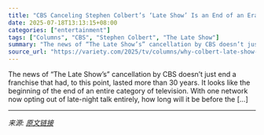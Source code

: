 ```yaml
---
title: "CBS Canceling Stephen Colbert’s ‘Late Show’ Is an End of an Era for Television — and a Chilling Sign of What’s to Come"
date: 2025-07-18T13:13:15+08:00
categories: ["entertainment"]
tags: ["Columns", "CBS", "Stephen Colbert", "The Late Show"]
summary: "The news of “The Late Show’s” cancellation by CBS doesn’t just end a franchise that had, to this point, lasted more than 30 years. It looks like the beginning of the end of an entire category of telev"
source_url: "https://variety.com/2025/tv/columns/why-colbert-late-show-cancellation-chilling-end-of-era-1236464578/"
---
```


The news of “The Late Show’s” cancellation by CBS doesn’t just end a franchise that had, to this point, lasted more than 30 years. It looks like the beginning of the end of an entire category of television. With one network now opting out of late-night talk entirely, how long will it be before the [&#8230;]

---

*来源: [原文链接](https://variety.com/2025/tv/columns/why-colbert-late-show-cancellation-chilling-end-of-era-1236464578/)*
